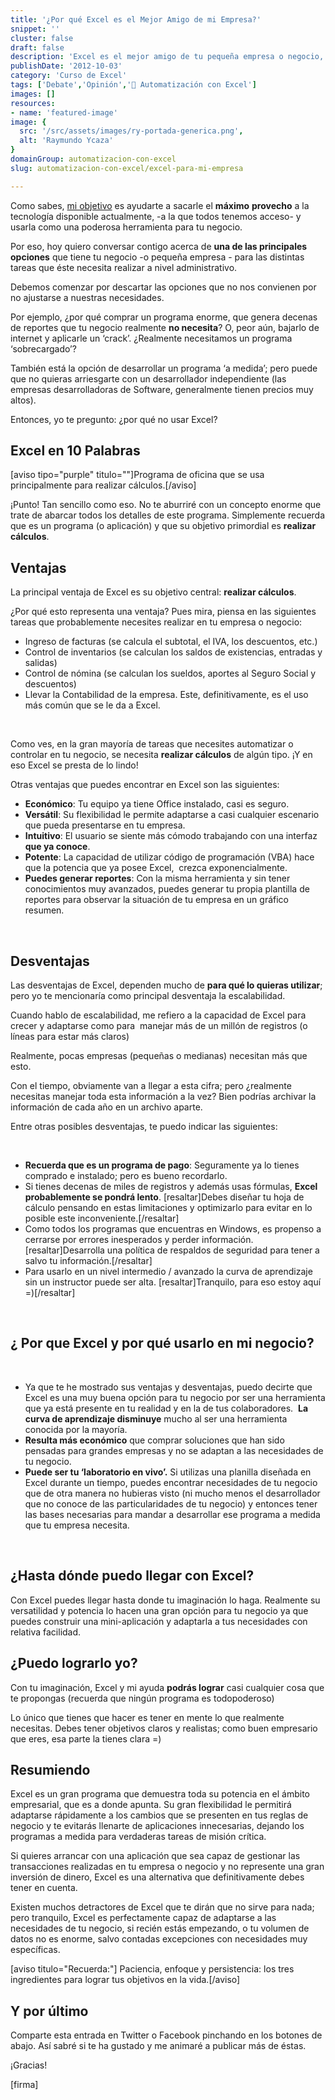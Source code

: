 ```yaml
---
title: '¿Por qué Excel es el Mejor Amigo de mi Empresa?'
snippet: ''
cluster: false
draft: false 
description: 'Excel es el mejor amigo de tu pequeña empresa o negocio, si sabes cómo sacarle provecho. Descubre aquí si Excel es la opción indicada para Tu Empresa.'
publishDate: '2012-10-03'
category: 'Curso de Excel'
tags: ['Debate','Opinión','🤖 Automatización con Excel']
images: []
resources: 
- name: 'featured-image'
image: {
  src: '/src/assets/images/ry-portada-generica.png',
  alt: 'Raymundo Ycaza'
}
domainGroup: automatizacion-con-excel
slug: automatizacion-con-excel/excel-para-mi-empresa

---
```


Como sabes, [mi objetivo](http://raymundoycaza.com/acerca-de "Sobre Raymundo") es ayudarte a sacarle el **máximo** **provecho** a la tecnología disponible actualmente, -a la que todos tenemos acceso- y usarla como una poderosa herramienta para tu negocio.

Por eso, hoy quiero conversar contigo acerca de **una de las principales opciones** que tiene tu negocio -o pequeña empresa - para las distintas tareas que éste necesita realizar a nivel administrativo.

Debemos comenzar por descartar las opciones que no nos convienen por no ajustarse a nuestras necesidades.

Por ejemplo, ¿por qué comprar un programa enorme, que genera decenas de reportes que tu negocio realmente **no necesita**? O, peor aún, bajarlo de internet y aplicarle un ‘crack’. ¿Realmente necesitamos un programa ‘sobrecargado’?

También está la opción de desarrollar un programa ‘a medida’; pero puede que no quieras arriesgarte con un desarrollador independiente (las empresas desarrolladoras de Software, generalmente tienen precios muy altos).

Entonces, yo te pregunto: ¿por qué no usar Excel?

## Excel en 10 Palabras

\[aviso tipo="purple" titulo=""\]Programa de oficina que se usa principalmente para realizar cálculos.\[/aviso\]

¡Punto! Tan sencillo como eso. No te aburriré con un concepto enorme que trate de abarcar todos los detalles de este programa. Simplemente recuerda que es un programa (o aplicación) y que su objetivo primordial es **realizar cálculos**.

## Ventajas

La principal ventaja de Excel es su objetivo central: **realizar cálculos**.

¿Por qué esto representa una ventaja? Pues mira, piensa en las siguientes tareas que probablemente necesites realizar en tu empresa o negocio:

- Ingreso de facturas (se calcula el subtotal, el IVA, los descuentos, etc.)
- Control de inventarios (se calculan los saldos de existencias, entradas y salidas)
- Control de nómina (se calculan los sueldos, aportes al Seguro Social y descuentos)
- Llevar la Contabilidad de la empresa. Este, definitivamente, es el uso más común que se le da a Excel.

 

Como ves, en la gran mayoría de tareas que necesites automatizar o controlar en tu negocio, se necesita **realizar cálculos** de algún tipo. ¡Y en eso Excel se presta de lo lindo!

Otras ventajas que puedes encontrar en Excel son las siguientes:

- **Económico**: Tu equipo ya tiene Office instalado, casi es seguro.
- **Versátil**: Su flexibilidad le permite adaptarse a casi cualquier escenario que pueda presentarse en tu empresa.
- **Intuitivo**: El usuario se siente más cómodo trabajando con una interfaz **que ya conoce**.
- **Potente**: La capacidad de utilizar código de programación (VBA) hace que la potencia que ya posee Excel,  crezca exponencialmente.
- **Puedes generar reportes**: Con la misma herramienta y sin tener conocimientos muy avanzados, puedes generar tu propia plantilla de reportes para observar la situación de tu empresa en un gráfico resumen.

 

## Desventajas

Las desventajas de Excel, dependen mucho de **para qué lo quieras utilizar**; pero yo te mencionaría como principal desventaja la escalabilidad.

Cuando hablo de escalabilidad, me refiero a la capacidad de Excel para crecer y adaptarse como para  manejar más de un millón de registros (o líneas para estar más claros)

Realmente, pocas empresas (pequeñas o medianas) necesitan más que esto.

Con el tiempo, obviamente van a llegar a esta cifra; pero ¿realmente necesitas manejar toda esta información a la vez? Bien podrías archivar la información de cada año en un archivo aparte.

Entre otras posibles desventajas, te puedo indicar las siguientes:

 

- **Recuerda que es un programa de pago**: Seguramente ya lo tienes comprado e instalado; pero es bueno recordarlo.
- Si tienes decenas de miles de registros y además usas fórmulas, **Excel probablemente se pondrá lento**. \[resaltar\]Debes diseñar tu hoja de cálculo pensando en estas limitaciones y optimizarlo para evitar en lo posible este inconveniente.\[/resaltar\]
- Como todos los programas que encuentras en Windows, es propenso a cerrarse por errores inesperados y perder información. \[resaltar\]Desarrolla una política de respaldos de seguridad para tener a salvo tu información.\[/resaltar\]
- Para usarlo en un nivel intermedio / avanzado la curva de aprendizaje sin un instructor puede ser alta. \[resaltar\]Tranquilo, para eso estoy aquí =)\[/resaltar\]

 

## ¿ Por que Excel y por qué usarlo en mi negocio?

 

- Ya que te he mostrado sus ventajas y desventajas, puedo decirte que Excel es una muy buena opción para tu negocio por ser una herramienta que ya está presente en tu realidad y en la de tus colaboradores.  **La curva de aprendizaje disminuye** mucho al ser una herramienta conocida por la mayoría.
- **Resulta más económico** que comprar soluciones que han sido pensadas para grandes empresas y no se adaptan a las necesidades de tu negocio.
- **Puede ser tu ‘laboratorio en vivo’.** Si utilizas una planilla diseñada en Excel durante un tiempo, puedes encontrar necesidades de tu negocio que de otra manera no hubieras visto (ni mucho menos el desarrollador que no conoce de las particularidades de tu negocio) y entonces tener las bases necesarias para mandar a desarrollar ese programa a medida que tu empresa necesita.

 

## ¿Hasta dónde puedo llegar con Excel?

Con Excel puedes llegar hasta donde tu imaginación lo haga. Realmente su versatilidad y potencia lo hacen una gran opción para tu negocio ya que puedes construir una mini-aplicación y adaptarla a tus necesidades con relativa facilidad.

## ¿Puedo lograrlo yo?

Con tu imaginación, Excel y mi ayuda **podrás lograr** casi cualquier cosa que te propongas (recuerda que ningún programa es todopoderoso)

Lo único que tienes que hacer es tener en mente lo que realmente necesitas. Debes tener objetivos claros y realistas; como buen empresario que eres, esa parte la tienes clara =)

## Resumiendo

Excel es un gran programa que demuestra toda su potencia en el ámbito empresarial, que es a donde apunta. Su gran flexibilidad le permitirá adaptarse rápidamente a los cambios que se presenten en tus reglas de negocio y te evitarás llenarte de aplicaciones innecesarias, dejando los programas a medida para verdaderas tareas de misión crítica.

Si quieres arrancar con una aplicación que sea capaz de gestionar las transacciones realizadas en tu empresa o negocio y no represente una gran inversión de dinero, Excel es una alternativa que definitivamente debes tener en cuenta.

Existen muchos detractores de Excel que te dirán que no sirve para nada; pero tranquilo, Excel es perfectamente capaz de adaptarse a las necesidades de tu negocio, si recién estás empezando, o tu volumen de datos no es enorme, salvo contadas excepciones con necesidades muy específicas.

\[aviso titulo="Recuerda:"\] Paciencia, enfoque y persistencia: los tres ingredientes para lograr tus objetivos en la vida.\[/aviso\]

## Y por último

Comparte esta entrada en Twitter o Facebook pinchando en los botones de abajo. Así sabré si te ha gustado y me animaré a publicar más de éstas.

¡Gracias!

\[firma\]

